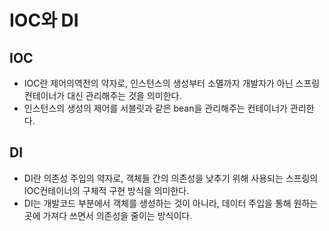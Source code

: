 # IOC와 DI

## IOC
- IOC란 제어의역전의 약자로, 인스턴스의 생성부터 소멸까지 개발자가 아닌 스프링 컨테이너가 대신 관리해주는 것을 의미한다.
- 인스턴스의 생성의 제어를 서블릿과 같은 bean을 관리해주는 컨테이너가 관리한다.

## DI
- DI란 의존성 주입의 약자로, 객체들 간의 의존성을 낮추기 위해 사용되는 스프링의 IOC컨테이너의 구체적 구현 방식을 의미한다.
- DI는 개발코드 부분에서 객체를 생성하는 것이 아니라, 데이터 주입을 통해 원하는 곳에 가져다 쓰면서 의존성을 줄이는 방식이다.